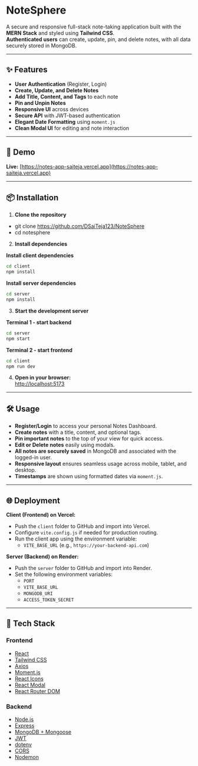 # NoteSphere

A secure and responsive full-stack note-taking application built with the **MERN Stack** and styled using **Tailwind CSS**.  
**Authenticated users** can create, update, pin, and delete notes, with all data securely stored in MongoDB.

---

## ✨ Features

- **User Authentication** (Register, Login)
- **Create, Update, and Delete Notes**
- **Add Title, Content, and Tags** to each note
- **Pin and Unpin Notes**
- **Responsive UI** across devices
- **Secure API** with JWT-based authentication
- **Elegant Date Formatting** using `moment.js`
- **Clean Modal UI** for editing and note interaction

---

## 🚀 Demo

**Live:** [https://notes-app-saiteja.vercel.app](https://notes-app-saiteja.vercel.app)

---

## 📦 Installation

1. **Clone the repository**
- git clone https://github.com/DSaiTeja123/NoteSphere
- cd notesphere

2. **Install dependencies**

**Install client dependencies**
```bash
cd client
npm install
```

**Install server dependencies**
```bash
cd server
npm install
```

3. **Start the development server**

**Terminal 1 - start backend**
```bash
cd server
npm start
```

**Terminal 2 - start frontend**
```bash
cd client
npm run dev
```

4. **Open in your browser:**  
[http://localhost:5173](http://localhost:5173)

---

## 🛠️ Usage

- **Register/Login** to access your personal Notes Dashboard.
- **Create notes** with a title, content, and optional tags.
- **Pin important notes** to the top of your view for quick access.
- **Edit or Delete notes** easily using modals.
- **All notes are securely saved** in MongoDB and associated with the logged-in user.
- **Responsive layout** ensures seamless usage across mobile, tablet, and desktop.
- **Timestamps** are shown using formatted dates via `moment.js`.

---

## 🌐 Deployment

**Client (Frontend) on Vercel:**  
- Push the `client` folder to GitHub and import into Vercel.  
- Configure `vite.config.js` if needed for production routing.
- Run the client app using the environment variable:
  - `VITE_BASE_URL` (e.g., `https://your-backend-api.com`)

**Server (Backend) on Render:**  
- Push the `server` folder to GitHub and import into Render.
- Set the following environment variables:
  - `PORT`
  - `VITE_BASE_URL`
  - `MONGODB_URI`
  - `ACCESS_TOKEN_SECRET`

---

## 🧩 Tech Stack

### Frontend

- [React](https://react.dev/)
- [Tailwind CSS](https://tailwindcss.com/)
- [Axios](https://axios-http.com/)
- [Moment.js](https://momentjs.com/)
- [React Icons](https://react-icons.github.io/react-icons/)
- [React Modal](https://reactcommunity.org/react-modal/)
- [React Router DOM](https://reactrouter.com/en/main)

### Backend

- [Node.js](https://nodejs.org/)
- [Express](https://expressjs.com/)
- [MongoDB + Mongoose](https://mongoosejs.com/)
- [JWT](https://github.com/auth0/node-jsonwebtoken)
- [dotenv](https://github.com/motdotla/dotenv)
- [CORS](https://github.com/expressjs/cors)
- [Nodemon](https://www.npmjs.com/package/nodemon)
